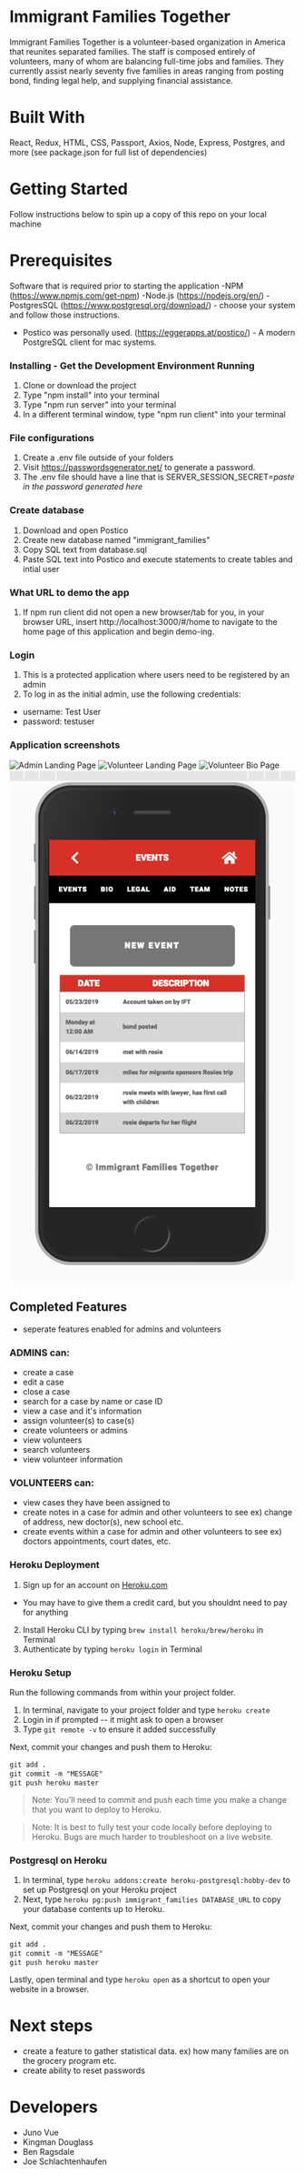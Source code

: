 # Immigrant Families Together
Immigrant Families Together is a volunteer-based organization in America that reunites separated families. The staff is composed entirely of volunteers, many of whom are balancing full-time jobs and families. They currently assist nearly seventy five families in areas ranging from posting bond, finding legal help, and supplying financial assistance.

# Built With 
React, Redux, HTML, CSS, Passport, Axios, Node, Express, Postgres, and more (see package.json for full list of dependencies)

# Getting Started 
Follow instructions below to spin up a copy of this repo on your local machine

# Prerequisites
Software that is required prior to starting the application
-NPM (https://www.npmjs.com/get-npm)
-Node.js (https://nodejs.org/en/)
-PostgresSQL (https://www.postgresql.org/download/) - choose your system and follow those instructions. 
   - Postico was personally used. (https://eggerapps.at/postico/) - A modern PostgreSQL client for mac systems. 

### Installing - Get the Development Environment Running 
1. Clone or download the project
2. Type "npm install" into your terminal
3. Type "npm run server" into your terminal
4. In a different terminal window, type "npm run client" into your terminal

### File configurations 
1. Create a .env file outside of your folders 
2. Visit https://passwordsgenerator.net/    to generate a password. 
3. The .env file should have a line that is SERVER_SESSION_SECRET=*paste in the password generated here*

### Create database 
1. Download and open Postico
2. Create new database named "immigrant_families"
3. Copy SQL text from database.sql
4. Paste SQL text into Postico and execute statements to create tables and intial user

### What URL to demo the app 
1. If npm run client did not open a new browser/tab for you, 
in your browser URL, insert http://localhost:3000/#/home to navigate to the home page of this application and begin demo-ing. 

### Login
1. This is a protected application where users need to be registered by an admin
2. To log in as the initial admin, use the following credentials: 
- username: Test User
- password: testuser

### Application screenshots 
![Admin Landing Page](./images/admin_landing.jpg "Administrative Landing Page")
![Volunteer Landing Page](./images/volunteer_landing.jpg "Volunteer Landing Page")
![Volunteer Bio Page](./images/volunteer_bio.jpg "Volunteer Bio Page")
![Volunteer Events Page](./images/volunteer_events.jpg "Volunteer Events Page")

## Completed Features 
* seperate features enabled for admins and volunteers 

### ADMINS can:
- create a case 
- edit a case 
- close a case
- search for a case by name or case ID
- view a case and it's information 
- assign volunteer(s) to case(s)
- create volunteers or admins 
- view volunteers 
- search volunteers 
- view volunteer information 

### VOLUNTEERS can: 
- view cases they have been assigned to 
- create notes in a case for admin and other volunteers to see
ex) change of address, new doctor(s), new school etc. 
- create events within a case for admin and other volunteers to see
ex) doctors appointments, court dates, etc. 

### Heroku Deployment

1. Sign up for an account on [Heroku.com](https://www.heroku.com/)
- You may have to give them a credit card, but you shouldnt need to pay for anything
2. Install Heroku CLI by typing `brew install heroku/brew/heroku` in Terminal
3. Authenticate by typing `heroku login` in Terminal

### Heroku Setup

Run the following commands from within your project folder.

1. In terminal, navigate to your project folder and type `heroku create`
2. Login in if prompted -- it might ask to open a browser
3. Type `git remote -v` to ensure it added successfully

Next, commit your changes and push them to Heroku:

```
git add .
git commit -m "MESSAGE"
git push heroku master
```

   > Note: You'll need to commit and push each time you make a change that you want to deploy to Heroku.

   > Note: It is best to fully test your code locally before deploying to Heroku. Bugs are much harder to troubleshoot on a live website.

### Postgresql on Heroku

1. In terminal, type `heroku addons:create heroku-postgresql:hobby-dev` to set up Postgresql on your Heroku project
2. Next, type `heroku pg:push immigrant_families DATABASE_URL` to copy your database contents up to Heroku. 

Next, commit your changes and push them to Heroku:

```
git add .
git commit -m "MESSAGE"
git push heroku master
```

Lastly, open terminal and type `heroku open` as a shortcut to open your website in a browser.


# Next steps 
- create a feature to gather statistical data. 
ex) how many families are on the grocery program etc. 
- create ability to reset passwords

# Developers 
- Juno Vue 
- Kingman Douglass 
- Ben Ragsdale 
- Joe Schlachtenhaufen